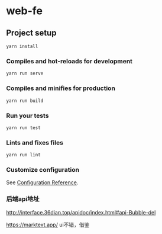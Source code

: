 # web-fe

## Project setup
```
yarn install
```

### Compiles and hot-reloads for development
```
yarn run serve
```

### Compiles and minifies for production
```
yarn run build
```

### Run your tests
```
yarn run test
```

### Lints and fixes files
```
yarn run lint
```

### Customize configuration
See [Configuration Reference](https://cli.vuejs.org/config/).

### 后端api地址
http://interface.36dian.top/apidoc/index.html#api-Bubble-del


https://marktext.app/ ui不错，借鉴
